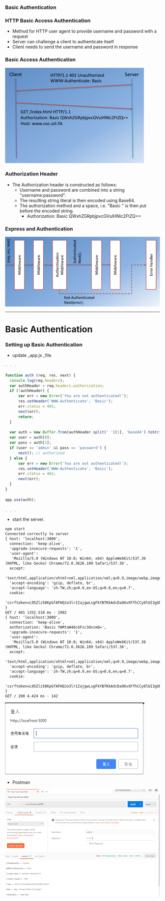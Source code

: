 ### Basic Authentication

### HTTP Basic Access Authentication

* Method for HTTP user agent to provide username and password with a request
* Server can challenge a client to authenticate itself
* Client needs to send the username and password in response

### Basic Access Authentication

![](/assets/BackendW3BAA.png)

### Authorization Header

* The Authorization header is constructed as follows: 
  * Username and password are combined into a string "username:password".
  * The resulting string literal is then encoded using Base64.
  * The authorization method and a space, i.e. "Basic " is then put before the encoded string. 
    * Authorization: Basic QWxhZGRpbjpvcGVuIHNlc2FtZQ==

### Express and Authentication

![](/assets/BackendW3_1EA.png)

---

# Basic Authentication

### Setting up Basic Authentication

* update \_app.js \_file

```js
. . .

function auth (req, res, next) {
  console.log(req.headers);
  var authHeader = req.headers.authorization;
  if (!authHeader) {
      var err = new Error('You are not authenticated!');
      res.setHeader('WWW-Authenticate', 'Basic');
      err.status = 401;
      next(err);
      return;
  }

  var auth = new Buffer.from(authHeader.split(' ')[1], 'base64').toString().split(':');
  var user = auth[0];
  var pass = auth[1];
  if (user == 'admin' && pass == 'password') {
      next(); // authorized
  } else {
      var err = new Error('You are not authenticated!');
      res.setHeader('WWW-Authenticate', 'Basic');      
      err.status = 401;
      next(err);
  }
}

app.use(auth);

. . .
```

* start the server.

```
npm start
Connected correctly to server
{ host: 'localhost:3000',
  connection: 'keep-alive',
  'upgrade-insecure-requests': '1',
  'user-agent':
   'Mozilla/5.0 (Windows NT 10.0; Win64; x64) AppleWebKit/537.36 (KHTML, like Gecko) Chrome/72.0.3626.109 Safari/537.36',
  accept:
   'text/html,application/xhtml+xml,application/xml;q=0.9,image/webp,image/apng,*/*;q=0.8',
  'accept-encoding': 'gzip, deflate, br',
  'accept-language': 'zh-TW,zh;q=0.9,en-US;q=0.8,en;q=0.7',
  cookie:
   'csrftoken=L95Zlz58KpGfAFHQJo3lr1IajgwLsgFkYBTKkAdcDaO6vXFfhCCy0lUI3gGNs3H4' }
GET / 401 1352.518 ms - 2982
{ host: 'localhost:3000',
  connection: 'keep-alive',
  authorization: 'Basic YWRtaW46cGFzc3dvcmQ=',
  'upgrade-insecure-requests': '1',
  'user-agent':
   'Mozilla/5.0 (Windows NT 10.0; Win64; x64) AppleWebKit/537.36 (KHTML, like Gecko) Chrome/72.0.3626.109 Safari/537.36',
  accept:
   'text/html,application/xhtml+xml,application/xml;q=0.9,image/webp,image/apng,*/*;q=0.8',
  'accept-encoding': 'gzip, deflate, br',
  'accept-language': 'zh-TW,zh;q=0.9,en-US;q=0.8,en;q=0.7',
  cookie:
   'csrftoken=L95Zlz58KpGfAFHQJo3lr1IajgwLsgFkYBTKkAdcDaO6vXFfhCCy0lUI3gGNs3H4' }
GET / 200 4.424 ms - 142
```

![](/assets/BackendW3_1Authenticated.png)

* Postman

![](/assets/backendW3_1Postman.png)



